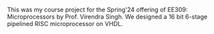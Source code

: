 This was my course project for the Spring'24 offering of EE309: Microprocessors by Prof. Virendra Singh. We designed a 16 bit 6-stage pipelined RISC microprocessor on VHDL.
